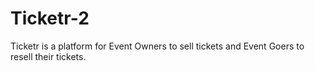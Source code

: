# Ticketr-2
Ticketr is a platform for Event Owners to sell tickets and Event Goers to resell their tickets.
